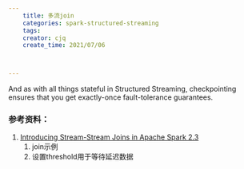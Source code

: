 ```yaml
---
    title: 多流join
    categories: spark-structured-streaming
    tags:
    creator: cjq
    create_time: 2021/07/06



---
```




And as with all things stateful in Structured Streaming, checkpointing ensures that you get exactly-once fault-tolerance guarantees.



### 参考资料：

1. [Introducing Stream-Stream Joins in Apache Spark 2.3](https://databricks.com/blog/2018/03/13/introducing-stream-stream-joins-in-apache-spark-2-3.html)
   1. join示例
   2. 设置threshold用于等待延迟数据

